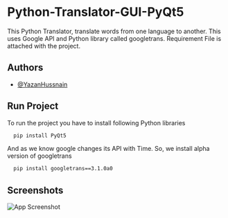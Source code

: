 
# Python-Translator-GUI-PyQt5

This Python Translator, translate words from one language to another. This uses Google API and Python library called googletrans.
Requirement File is attached with the project.


## Authors

- [@YazanHussnain](https://github.com/YazanHussnain)

  
## Run Project

To run the project you have to install following Python libraries

```bash 
  pip install PyQt5
```

And as we know google changes its API with Time. So, we install alpha version of googletrans 

```bash 
  pip install googletrans==3.1.0a0
```
## Screenshots

![App Screenshot](https://user-images.githubusercontent.com/80192813/121302622-691cf880-c913-11eb-93de-7a10f5069968.png)

  
